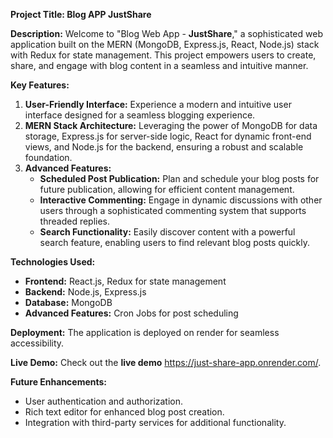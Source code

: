 
**Project Title: Blog APP JustShare**

**Description:**
Welcome to "Blog Web App - **JustShare**," a sophisticated web application built on the MERN (MongoDB, Express.js, React, Node.js) stack with Redux for state management. This project empowers users to create, share, and engage with blog content in a seamless and intuitive manner.

**Key Features:**
1. **User-Friendly Interface:** Experience a modern and intuitive user interface designed for a seamless blogging experience.
2. **MERN Stack Architecture:** Leveraging the power of MongoDB for data storage, Express.js for server-side logic, React for dynamic front-end views, and Node.js for the backend, ensuring a robust and scalable foundation.
3. **Advanced Features:**
   - **Scheduled Post Publication:** Plan and schedule your blog posts for future publication, allowing for efficient content management.
   - **Interactive Commenting:** Engage in dynamic discussions with other users through a sophisticated commenting system that supports threaded replies.
   - **Search Functionality:** Easily discover content with a powerful search feature, enabling users to find relevant blog posts quickly.

**Technologies Used:**
- **Frontend:** React.js, Redux for state management
- **Backend:** Node.js, Express.js
- **Database:** MongoDB
- **Advanced Features:** Cron Jobs for post scheduling

**Deployment:**
The application is deployed on render for seamless accessibility.


**Live Demo:**
Check out the **live demo** https://just-share-app.onrender.com/.

**Future Enhancements:**
- User authentication and authorization.
- Rich text editor for enhanced blog post creation.
- Integration with third-party services for additional functionality.
